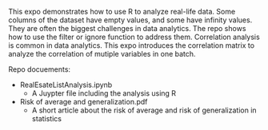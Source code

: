 This expo demonstrates how to use R to analyze real-life data. Some columns of the dataset have empty values,  and some have infinity values. They are often the biggest challenges in data analytics. The repo shows how to use the filter or ignore function to address them. Correlation analysis is common in data analytics. This expo introduces the correlation matrix to analyze the correlation of mutiple variables in one batch.

Repo docuements:
- RealEsateListAnalysis.ipynb
  - A Juypter file including the analysis using R
- Risk of average and generalization.pdf
  - A short article about the risk of average and risk of generalization in statistics 
